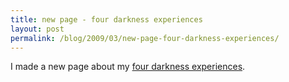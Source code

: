```yaml
---
title: new page - four darkness experiences
layout: post
permalink: /blog/2009/03/new-page-four-darkness-experiences/
---
```


I made a new page about my [four darkness experiences](/reports/four-darkness-experiences/).


